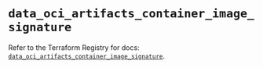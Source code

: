 # `data_oci_artifacts_container_image_signature`

Refer to the Terraform Registry for docs: [`data_oci_artifacts_container_image_signature`](https://registry.terraform.io/providers/oracle/oci/7.19.0/docs/data-sources/artifacts_container_image_signature).
